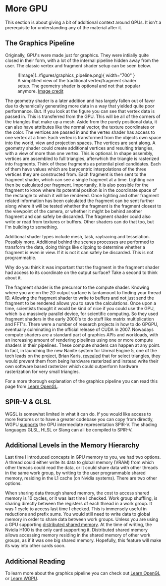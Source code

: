 # More GPU
This section is about giving a bit of additional context around GPUs. It isn't a prerequisite for
understanding any of the material after it.

## The Graphics Pipeline
Originally, GPU's were made just for graphics. They were intiially quite closed in their
form, with a lot of the internal pipeline hidden away from the user.
The classic vertex and fragment shader setup can be seen below.

<figure markdown>
![Image](../figures/graphics_pipeline.png){ width="700" }
<figcaption>
A simplified view of the traditional vertex/fragment shader setup. The geometry shader
is optional and not that popular anymore.
<a href="https://learnopengl.com/Getting-started/Hello-Triangle">
Image credit </a>
</figcaption>
</figure>

The geometry shader is a later addition and has largely fallen out of favor due to
dynamically generating more data in a way that yielded quite poor performance. But.
If you look at the figure you can see that vertex data is passed in. This is
transferred from the GPU. This will be all of the corners of the triangles
that make up a mesh. Aside from the purely positional data, it can also have
attributes like the normal vector, the texture coordinates or the color. The vertices
are passed in and the vertex shader has access to one vertex at a time. Each
vertex is transformed from the objects own space into the world, view and projection
spaces. The vertices are sent along. A geometry shader could create additional vertices
and resulting triangles, with a view of more than one vertex. This is optional.
In shape assembly, vertices are assembled to full triangles, afterwhich the triangle
is rasterized into fragments. Think of these fragments as potential pixel candidates.
Each of them have values which are barycentric interpolations of the three vertices
they are constructed from. Each fragment is then sent to the fragment shader,
which can see a single fragment at a time. Lighting can then be calculated per fragment.
Importantly, it is also possible for the fragment to know where its potential position
is in the coordinate space of the rectangle to which it will be rendered. Once
lighting and other fragment related information has been calculated the fragment can
be sent further along where it will be tested whether the fragment is the fragment
closest to the viewpoint of the camera, or whether it might be behind another fragment
and can safely be discarded. The fragment shader could also write or read from textures
or buffers. Other shaders can do that too, but I'm building to something.

Additional shader types include mesh, task, raytracing and tesselation. Possibly more.
Additional behind the scenes processes are performed to transform the data, doing
things like clipping to determine whether a fragment is even in view. If it is not
it can safely be discarded. This is not programmable.

Why do you think it was important that the fragment in the fragment shader had access
to its coordinate on the output surface? Take a second to think about it.

The fragment shader is the precursor to the compute shader. Knowing where you are on
the 2D output surface is tantamount to finding your thread ID. Allowing the fragment
shader to write to buffers and not just send the fragment to be rendered allows
you to save the calculations. Once upon a time, scientists thought it would be kind
of nice if you could use the GPU, which is a massively parallel device, for scientific
computing. So they used fragment shaders in the early 2000's to do stuff like
matrix multiplication and FFT's. There were a number of research projects
in how to do GPGPU, eventually culminating in the official release of CUDA in 2007.
Nowadays compute shaders are a standard part of graphics APIs and workloads, with
an increasing amount of rendering pipelines using one or more compute shaders in their
pipelines. These compute shaders can happen at any point. In fact, in launching
the new Nanite system for Unreal Engine 5, one of the tech leads on the project,
Brian Karis, [revealed][2] that for select triangles, they would prevent them from
being hardware rasterized and instead write their own software based rasterizer
which could outperform hardware rasterization for very small triangles.

For a more thorough explanation of the graphics pipeline you can read this page
from [Learn OpenGL][3].

## SPIR-V & GLSL
WGSL is somewhat limited in what it can do. If you would like access to more features
or to have a greater codebase you can copy from directly, WGPU [supports][4] the GPU
intermediate representation SPIR-V. The shading languages GLSL, HLSL or Slang can all be
compiled to SPIR-V.

## Additional Levels in the Memory Hierarchy
Last time I introduced concepts in GPU memory to you, we had two options.
A thread could either write its data to global memory (VRAM) from which
other threads could read the data, or it could share data with other
threads in the same work group, by writing to the user programmable
shared memory, residing in the L1 cache (on Nvidia systems). There are two other options.

When sharing data through shared memory, the cost to access shared memory is 10 cycles,
or it was last time I checked. Work group shuffling, is sharing
directly between the registers of each thread in a work group. It was 1 cycle to
access last time I checked. This is immensely useful in reductions and prefix sums.
You would still need to write data to global memory in order to share data between
work groups. Unless you are using a GPU supporting [distributed shared memory][7].
At the time of writing, the Nvidia H100 is the only card supporting it.
Distributed shared memory allows accessing memory residing in the shared memory of
other work groups, as if it was one big shared memory. Hopefully, this feature
will make its way into other cards soon.

## Additional Reading
To learn more about the graphics pipeline you can check out [Learn OpenGL][0] or [Learn WGPU][1].

[0]: https://learnopengl.com/
[1]: https://sotrh.github.io/learn-wgpu/
[2]: https://www.youtube.com/watch?v=eviSykqSUUw
[3]: https://learnopengl.com/Getting-started/Hello-Triangle
[4]: https://docs.rs/wgpu/latest/wgpu/enum.ShaderSource.html#
[5]: https://github.com/gfx-rs/wgpu/tree/trunk/naga
[6]: https://developer.nvidia.com/blog/using-cuda-warp-level-primitives/
[7]: https://developer.nvidia.com/blog/nvidia-hopper-architecture-in-depth/
